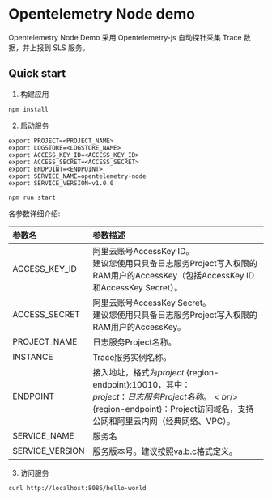 # Opentelemetry Node demo

Opentelemetry Node Demo 采用 Opentelemetry-js 自动探针采集 Trace 数据，并上报到 SLS 服务。

## Quick start

1. 构建应用

```shell
npm install
```

2. 启动服务

```shell
export PROJECT=<PROJECT_NAME>
export LOGSTORE=<LOGSTORE_NAME>
export ACCESS_KEY_ID=<ACCESS_KEY_ID>
export ACCESS_SECRET=<ACCESS_SECRET>
export ENDPOINT=<ENDPOINT>
export SERVICE_NAME=opentelemetry-node
export SERVICE_VERSION=v1.0.0

npm run start
```
各参数详细介绍:

|参数名|参数描述|
|:---|:---|
|ACCESS_KEY_ID| 阿里云账号AccessKey ID。<br/>建议您使用只具备日志服务Project写入权限的RAM用户的AccessKey（包括AccessKey ID和AccessKey Secret）。|
|ACCESS_SECRET| 阿里云账号AccessKey Secret。<br/>建议您使用只具备日志服务Project写入权限的RAM用户的AccessKey。|
|PROJECT_NAME|日志服务Project名称。 |
|INSTANCE|Trace服务实例名称。 |
|ENDPOINT|接入地址，格式为${project}.${region-endpoint}:10010，其中：<br/> ${project}：日志服务Project名称。<br/>${region-endpoint}：Project访问域名，支持公网和阿里云内网（经典网络、VPC）。 |
|SERVICE_NAME|服务名|
|SERVICE_VERSION|服务版本号。建议按照va.b.c格式定义。|


3. 访问服务

```shell
curl http://localhost:8086/hello-world
```

